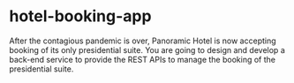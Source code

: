 # hotel-booking-app
After the contagious pandemic is over, Panoramic Hotel is now accepting booking of its only presidential suite. You are going to design and develop a back-end service to provide the REST APIs to manage the booking of the presidential suite.
